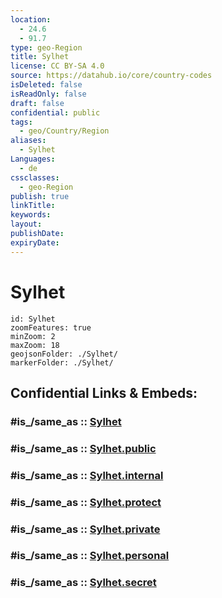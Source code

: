 ```yaml
---
location:
  - 24.6
  - 91.7
type: geo-Region
title: Sylhet
license: CC BY-SA 4.0
source: https://datahub.io/core/country-codes
isDeleted: false
isReadOnly: false
draft: false
confidential: public
tags:
  - geo/Country/Region
aliases:
  - Sylhet
Languages:
  - de
cssclasses:
  - geo-Region
publish: true
linkTitle:
keywords:
layout:
publishDate:
expiryDate:
---
```


# Sylhet

```leaflet
id: Sylhet
zoomFeatures: true 
minZoom: 2 
maxZoom: 18
geojsonFolder: ./Sylhet/
markerFolder: ./Sylhet/
```


## Confidential Links & Embeds: 

### #is_/same_as :: [Sylhet](/_Standards/Earth/Continent/Asia/Asia~South/Bangladesh/Divisions~Bangladesh/Sylhet.md) 

### #is_/same_as :: [Sylhet.public](/_public/Earth/Continent/Asia/Asia~South/Bangladesh/Divisions~Bangladesh/Sylhet.public.md) 

### #is_/same_as :: [Sylhet.internal](/_internal/Earth/Continent/Asia/Asia~South/Bangladesh/Divisions~Bangladesh/Sylhet.internal.md) 

### #is_/same_as :: [Sylhet.protect](/_protect/Earth/Continent/Asia/Asia~South/Bangladesh/Divisions~Bangladesh/Sylhet.protect.md) 

### #is_/same_as :: [Sylhet.private](/_private/Earth/Continent/Asia/Asia~South/Bangladesh/Divisions~Bangladesh/Sylhet.private.md) 

### #is_/same_as :: [Sylhet.personal](/_personal/Earth/Continent/Asia/Asia~South/Bangladesh/Divisions~Bangladesh/Sylhet.personal.md) 

### #is_/same_as :: [Sylhet.secret](/_secret/Earth/Continent/Asia/Asia~South/Bangladesh/Divisions~Bangladesh/Sylhet.secret.md)

